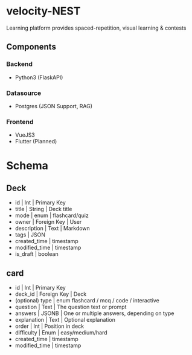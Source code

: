 # velocity-NEST
Learning platform provides spaced-repetition, visual learning & contests

## Components
### Backend
- Python3 (FlaskAPI)

### Datasource
- Postgres (JSON Support, RAG)

### Frontend
- VueJS3
- Flutter (Planned)

# Schema
## Deck
- id | Int | Primary Key
- title | String | Deck title 
- mode | enum | flashcard/quiz
- owner | Foreign Key | User
- description | Text | Markdown
- tags | JSON
- created_time | timestamp
- modified_time | timestamp
- is_draft | boolean

## card
- id | Int | Primary Key
- deck_id | Foreign Key | Deck
- (optional) type	| enum	flashcard / mcq / code / interactive
- question	| Text	| The question text or prompt
- answers	| JSONB	| One or multiple answers, depending on type
- explanation	| Text	| Optional explanation
- order	| Int	| Position in deck
- difficulty | Enum | easy/medium/hard
- created_time | timestamp
- modified_time | timestamp
